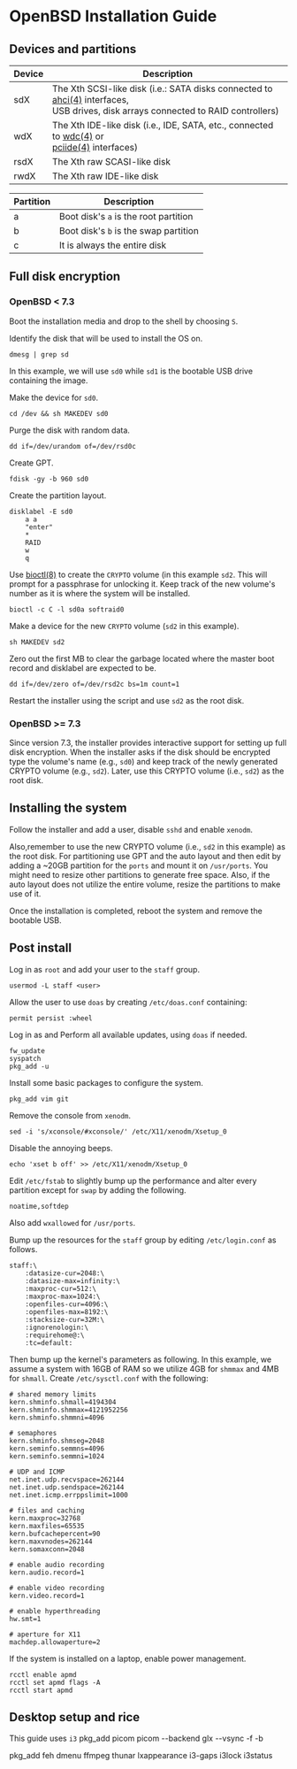# OpenBSD Installation Guide


## Devices and partitions 

| Device | Description                                                         |
|--------|---------------------------------------------------------------------|
| sdX    | The Xth SCSI-like disk (i.e.: SATA disks connected to [ahci(4)](https://man.openbsd.org/ahci) interfaces,<br> USB drives, disk arrays connected to RAID controllers) |
| wdX    | The Xth IDE-like disk (i.e., IDE, SATA, etc., connected to [wdc(4)](https://man.openbsd.org/wdc) or <br>[pciide(4)](https://man.openbsd.org/pciide) interfaces) |
| rsdX   | The Xth raw SCASI-like disk                                         | 
| rwdX   | The Xth raw IDE-like disk                                           |

| Partition | Description                           |
|-----------|---------------------------------------|
| a         | Boot disk's `a` is the root partition |
| b         | Boot disk's `b` is the swap partition |
| c         | It is always the entire disk          |


## Full disk encryption

### OpenBSD < 7.3

Boot the installation media and drop to the shell by choosing `S`.

Identify the disk that will be used to install the OS on.
```
dmesg | grep sd
```

In this example, we will use `sd0` while `sd1` is the bootable USB drive 
containing the image.

Make the device for `sd0`.
```
cd /dev && sh MAKEDEV sd0
```

Purge the disk with random data.
```
dd if=/dev/urandom of=/dev/rsd0c 
```

Create GPT.
```
fdisk -gy -b 960 sd0
```

Create the partition layout.
```
disklabel -E sd0
	a a
	"enter"
	*
	RAID
	w
	q
```

Use [bioctl(8)](https://man.openbsd.org/bioctl) to create the `CRYPTO` volume 
(in this example `sd2`. This will prompt for a passphrase for unlocking it. Keep 
track of the new volume's number as it is where the system will be installed.
```
bioctl -c C -l sd0a softraid0
```

Make a device for the new `CRYPTO` volume (`sd2` in this example).
```
sh MAKEDEV sd2
```

Zero out the first MB to clear the garbage located where the master boot record 
and disklabel are expected to be.
```
dd if=/dev/zero of=/dev/rsd2c bs=1m count=1
```

Restart the installer using the script and use `sd2` as the root disk.


### OpenBSD >= 7.3 

Since version 7.3, the installer provides interactive support for setting up 
full disk encryption. When the installer asks if the disk should be encrypted 
type the volume's name (e.g., `sd0`) and keep track of the newly generated 
CRYPTO volume (e.g., `sd2`). Later, use this CRYPTO volume (i.e., `sd2`) as the 
root disk.


## Installing the system 

Follow the installer and add a user, disable `sshd` and enable `xenodm`. 

Also,remember to use the new CRYPTO volume (i.e., `sd2` in this example) as the 
root disk. For partitioning use GPT and the auto layout and then edit by adding 
a ~20GB partition for the `ports` and mount it on `/usr/ports`. You might need 
to resize other partitions to generate free space. Also, if the auto layout does 
not utilize the entire volume, resize the partitions to make use of it.

Once the installation is completed, reboot the system and remove the bootable 
USB.


## Post install

Log in as `root` and add your user to the `staff` group.
```
usermod -L staff <user>
```

Allow the user to use `doas` by creating `/etc/doas.conf` containing:
```
permit persist :wheel
```

Log in as <user> and Perform all available updates, using `doas` if needed.
```
fw_update
syspatch
pkg_add -u
```

Install some basic packages to configure the system.
```
pkg_add vim git
```

Remove the console from `xenodm`.
```
sed -i 's/xconsole/#xconsole/' /etc/X11/xenodm/Xsetup_0
```

Disable the annoying beeps.
```
echo 'xset b off' >> /etc/X11/xenodm/Xsetup_0
```

Edit `/etc/fstab` to slightly bump up the performance and alter every partition 
except for `swap` by adding the following.
```
noatime,softdep
```

Also add `wxallowed` for `/usr/ports`.

Bump up the resources for the `staff` group by editing `/etc/login.conf` as 
follows.
```
staff:\
	:datasize-cur=2048:\
	:datasize-max=infinity:\
	:maxproc-cur=512:\
	:maxproc-max=1024:\
	:openfiles-cur=4096:\
	:openfiles-max=8192:\
	:stacksize-cur=32M:\
	:ignorenologin:\
	:requirehome@:\
	:tc=default:
```

Then bump up the kernel's parameters as following. In this example, we assume a 
system with 16GB of RAM so we utilize 4GB for `shmmax` and 4MB for `shmall`. 
Create `/etc/sysctl.conf` with the following:
``` 
# shared memory limits
kern.shminfo.shmall=4194304 
kern.shminfo.shmmax=4121952256
kern.shminfo.shmmni=4096

# semaphores
kern.shminfo.shmseg=2048
kern.seminfo.semmns=4096
kern.seminfo.semmni=1024

# UDP and ICMP
net.inet.udp.recvspace=262144
net.inet.udp.sendspace=262144
net.inet.icmp.errppslimit=1000

# files and caching
kern.maxproc=32768
kern.maxfiles=65535
kern.bufcachepercent=90
kern.maxvnodes=262144
kern.somaxconn=2048

# enable audio recording
kern.audio.record=1

# enable video recording
kern.video.record=1

# enable hyperthreading
hw.smt=1

# aperture for X11
machdep.allowaperture=2
```

If the system is installed on a laptop, enable power management.
```
rcctl enable apmd
rcctl set apmd flags -A 
rcctl start apmd
```

## Desktop setup and rice

This guide uses `i3`
pkg_add picom
picom --backend glx --vsync -f -b 

pkg_add feh dmenu ffmpeg thunar lxappearance i3-gaps i3lock i3status


